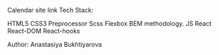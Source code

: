 Calendar
<a name="https://react-calendar-stack.netlify.app/">site link</a>
Tech Stack:

HTML5
CSS3
Preprocessor Scss
Flexbox
BEM methodology.
JS
React
React-DOM
React-hooks

Author: Anastasiya Bukhtiyarova